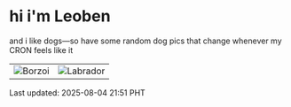 # hi i'm Leoben

and i like dogs—so have some random dog pics that change whenever my CRON feels like it

|  |  |
|--------|----------|
| ![Borzoi](https://random-dog-vercel.vercel.app/api/random-borzoi?v=1754315488) | ![Labrador](https://random-dog-vercel.vercel.app/api/random-labrador?v=1754315488) |

Last updated: 2025-08-04 21:51 PHT
